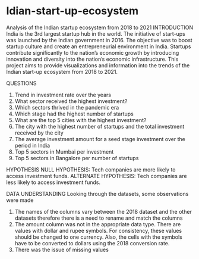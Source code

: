 # Idian-start-up-ecosystem
Analysis of the Indian startup ecosystem from 2018 to 2021
INTRODUCTION
India is the 3rd largest startup hub in the world. The initiative of start-ups was launched by the Indian government in 2016. The objective was to boost startup culture and create an entrepreneurial environment in India. Startups contribute significantly to the nation’s economic growth by introducing innovation and diversity into the nation’s economic infrastructure.
This project aims to provide visualizations and information into the trends of the Indian start-up ecosystem from 2018 to 2021.

QUESTIONS
1.	Trend in investment rate over the years
2.	What sector received the highest investment?
3.	Which sectors thrived in the pandemic era
4.	Which stage had the highest number of startups
5.	What are the top 5 cities with the highest investment?
6.	The city with the highest number of startups and the total investment received by the city
7.	The average investment amount for a seed stage investment over the period in India
8.	Top 5 sectors in Mumbai per investment
9.	Top 5 sectors in Bangalore per number of startups

HYPOTHESIS
NULL HYPOTHESIS: Tech companies are more likely to access investment funds.
ALTERNATE HYPOTHESIS: Tech companies are less likely to access investment funds.

DATA UNDERSTANDING
Looking through the datasets, some observations were made
1.	The names of the columns vary between the 2018 dataset and the other datasets therefore there is a need to rename and match the columns
2.	The amount column was not in the appropriate data type. There are values with dollar and rupee symbols. For consistency, these values should be changed to one currency. Also, the cells with the symbols have to be converted to dollars using the 2018 conversion rate.
3.	There was the issue of missing values
